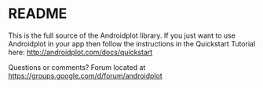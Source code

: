 # README #

This is the full source of the Androidplot library.  If you just want to use Androidplot in your app then
follow the instructions in the Quickstart Tutorial here: http://androidplot.com/docs/quickstart


Questions or comments?  Forum located at https://groups.google.com/d/forum/androidplot 